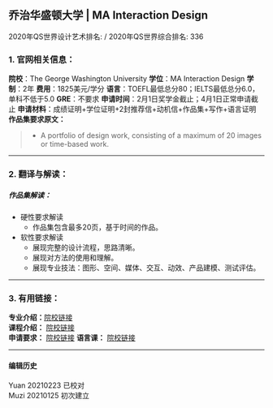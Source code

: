 ## 乔治华盛顿大学 | MA Interaction Design

2020年QS世界设计艺术排名: /
2020年QS世界综合排名: 336

### 1. 官网相关信息：

**院校**：The George Washington University
**学位**：MA Interaction Design
**学制**：2年
**费用**：1825美元/学分
**语言**：TOEFL最低总分80；IELTS最低总分6.0，单科不低于5.0
**GRE**：不要求
**申请时间**：2月1日奖学金截止；4月1日正常申请截止
**申请材料**：成绩证明+学位证明+2封推荐信+动机信+作品集+写作+语言证明
**作品集要求原文：**

> - A portfolio of design work, consisting of a maximum of 20 images or time-based work.

---

### 2. 翻译与解读：

##### 作品集解读：
- 硬性要求解读
  - 作品集包含最多20页，基于时间的作品。
- 软性要求解读
  - 展现完整的设计流程，思路清晰。
  - 展现对方法的使用和理解。
  - 展现专业技法：图形、空间、媒体、交互、动效、产品建模、测试评估。



---

### 3. 有用链接：

**专业介绍：**[院校链接](https://corcoran.gwu.edu/interaction-design-graduate)  
**课程介绍：** [院校链接](http://bulletin.gwu.edu/arts-sciences/corcoran/interaction-design-ma/)  
**申请要求：** [院校链接](https://www.programs.gwu.edu/interaction-design)
**语言课：** [院校链接](https://www.programs.gwu.edu/interaction-design)

---


#### 编辑历史
Yuan 20210223 已校对  
Muzi 20210125 初次建立
